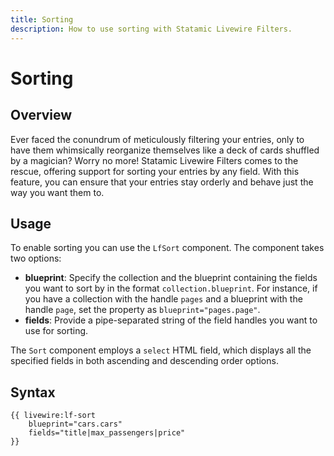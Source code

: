 ```yaml
---
title: Sorting
description: How to use sorting with Statamic Livewire Filters.
---
```


# Sorting

## Overview

Ever faced the conundrum of meticulously filtering your entries, only to have them whimsically reorganize themselves like a deck of cards shuffled by a magician? Worry no more! Statamic Livewire Filters comes to the rescue, offering support for sorting your entries by any field. With this feature, you can ensure that your entries stay orderly and behave just the way you want them to.

## Usage

To enable sorting you can use the `LfSort` component. The component takes two options:

- **blueprint**: Specify the collection and the blueprint containing the fields you want to sort by in the format `collection.blueprint`. For instance, if you have a collection with the handle `pages` and a blueprint with the handle `page`, set the property as `blueprint="pages.page"`.
- **fields**: Provide a pipe-separated string of the field handles you want to use for sorting.

The `Sort` component employs a `select` HTML field, which displays all the specified fields in both ascending and descending order options.

## Syntax

```antlers
{{ livewire:lf-sort
    blueprint="cars.cars"
    fields="title|max_passengers|price"
}}
``` 